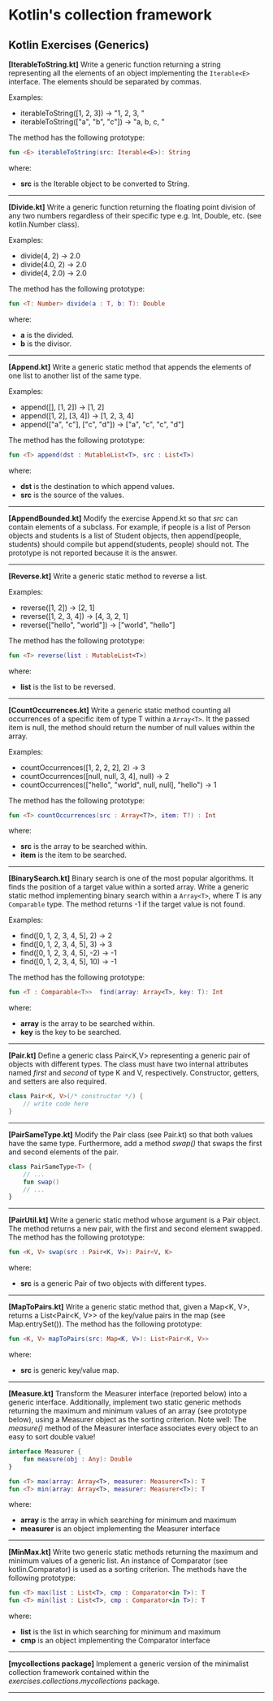 # Kotlin's collection framework

## Kotlin Exercises (Generics)

**[IterableToString.kt]** Write a generic function returning a string representing all the elements of an object
implementing the `Iterable<E>` interface. The elements should be separated by commas.

Examples:

* iterableToString([1, 2, 3]) → "1, 2, 3, "
* iterableToString(["a", "b", "c"]) → "a, b, c, "

The method has the following prototype:

```kotlin
fun <E> iterableToString(src: Iterable<E>): String
```

where:

* **src** is the Iterable object to be converted to String.

---

**[Divide.kt]** Write a generic function returning the floating point division of any two numbers regardless of
their specific type e.g. Int, Double, etc. (see kotlin.Number class).

Examples:

* divide(4, 2) → 2.0
* divide(4.0, 2) → 2.0
* divide(4, 2.0) → 2.0

The method has the following prototype:

```kotlin
fun <T: Number> divide(a : T, b: T): Double
```

where:

* **a** is the divided.
* **b** is the divisor.

---

**[Append.kt]** Write a generic static method that appends the elements of one list to another list of the same type.

Examples:

* append([], [1, 2]) → [1, 2]
* append([1, 2], [3, 4]) → [1, 2, 3, 4]
* append(["a", "c"], ["c", "d"]) → ["a", "c", "c", "d"]

The method has the following prototype:

```kotlin
fun <T> append(dst : MutableList<T>, src : List<T>)
```

where:

* **dst** is the destination to which append values.
* **src** is the source of the values.

---

**[AppendBounded.kt]** Modify the exercise Append.kt so that *src* can contain elements of a subclass. For
example, if people is a list of Person objects and students is a list of Student objects, then append(people, students)
should compile but append(students, people) should not. The prototype is not reported because it is the answer.

---

**[Reverse.kt]** Write a generic static method to reverse a list.

Examples:

* reverse([1, 2]) → [2, 1]
* reverse([1, 2, 3, 4]) → [4, 3, 2, 1]
* reverse(["hello", "world"]) → ["world", "hello"]

The method has the following prototype:

```kotlin
fun <T> reverse(list : MutableList<T>)
```

where:

* **list** is the list to be reversed.

---

**[CountOccurrences.kt]** Write a generic static method counting all occurrences of a specific item of type T within a `Array<T>`.
It the passed item is null, the method should return the number of null values within the array.

Examples:

* countOccurrences([1, 2, 2, 2], 2) → 3
* countOccurrences([null, null, 3, 4], null) → 2
* countOccurrences(["hello", "world", null, null], "hello") → 1

The method has the following prototype:

```kotlin
fun <T> countOccurrences(src : Array<T?>, item: T?) : Int
```

where:

* **src** is the array to be searched within.
* **item** is the item to be searched.

---

**[BinarySearch.kt]**  Binary search is one of the most popular algorithms. It finds the position of a target value within a sorted array. Write a generic static method implementing binary search within a `Array<T>`, where T is any `Comparable` type. The method returns -1 if the target value is not found.

Examples:

* find([0, 1, 2, 3, 4, 5], 2) → 2
* find([0, 1, 2, 3, 4, 5], 3) → 3
* find([0, 1, 2, 3, 4, 5], -2) → -1
* find([0, 1, 2, 3, 4, 5], 10) → -1

The method has the following prototype:

```kotlin
fun <T : Comparable<T>>  find(array: Array<T>, key: T): Int
```

where:

* **array** is the array to be searched within.
* **key** is the key to be searched.

---

**[Pair.kt]** Define a generic class Pair<K,V> representing a generic pair of objects with different types. The class must have two internal attributes named *first* and *second* of type K and V, respectively. Constructor, getters, and setters are also required.

```kotlin
class Pair<K, V>(/* constructor */) {
    // write code here
}
```

---

**[PairSameType.kt]** Modify the Pair class (see Pair.kt) so that both values have the same type. Furthermore, add a method *swap()* that swaps the first and second elements of the pair.


```kotlin
class PairSameType<T> {
    // ...
    fun swap()
    // ...
}
```

---

**[PairUtil.kt]** Write a generic static method whose argument is a Pair object. The method returns a new pair,
with the first and second element swapped. The method has the following prototype:

```kotlin
fun <K, V> swap(src : Pair<K, V>): Pair<V, K>
```

where:

* **src** is a generic Pair of two objects with different types.

---

**[MapToPairs.kt]** Write a generic static method that, given a Map<K, V>, returns a List<Pair<K, V>> of the key/value pairs in the map (see Map.entrySet()). The method has the following prototype:

```kotlin
fun <K, V> mapToPairs(src: Map<K, V>): List<Pair<K, V>>
```

where:

* **src** is generic key/value map.

---

**[Measure.kt]** Transform the Measurer interface (reported below) into a generic interface. Additionally, implement two static generic methods returning the maximum and minimum values of an array (see prototype below), using a Measurer object as the sorting criterion. Note well: The *measure()* method of the Measurer interface associates every object to an easy to sort double value!

```kotlin
interface Measurer {
    fun measure(obj : Any): Double
}
```

```kotlin
fun <T> max(array: Array<T>, measurer: Measurer<T>): T
fun <T> min(array: Array<T>, measurer: Measurer<T>): T
```

where:

* **array** is the array in which searching for minimum and maximum
* **measurer** is an object implementing the Measurer<T> interface

---

**[MinMax.kt]** Write two generic static methods returning the maximum and minimum values of a generic list. An
instance of Comparator (see kotlin.Comparator<T>) is used as a sorting criterion. The methods have the following
prototype:

```kotlin
fun <T> max(list : List<T>, cmp : Comparator<in T>): T
fun <T> min(list : List<T>, cmp : Comparator<in T>): T
```

where:

* **list** is the list in which searching for minimum and maximum
* **cmp** is an object implementing the Comparator interface

---

**[mycollections package]** Implement a generic version of the minimalist collection framework contained within the
*exercises.collections.mycollections* package.

---